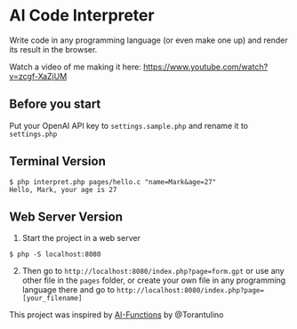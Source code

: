 # AI Code Interpreter

Write code in any programming language (or even make one up) and render its result in the browser.

Watch a video of me making it here: https://www.youtube.com/watch?v=zcgf-XaZjUM

## Before you start
Put your OpenAI API key to `settings.sample.php` and rename it to `settings.php`

## Terminal Version
```console
$ php interpret.php pages/hello.c "name=Mark&age=27"
Hello, Mark, your age is 27
```

## Web Server Version
1. Start the project in a web server
```console
$ php -S localhost:8080
```

2. Then go to `http://localhost:8080/index.php?page=form.gpt` or use any other file in the `pages` folder, or create your own file in any programming language there and go to `http://localhost:8080/index.php?page=[your_filename]`

This project was inspired by [AI-Functions](https://github.com/Torantulino/AI-Functions) by @Torantulino
